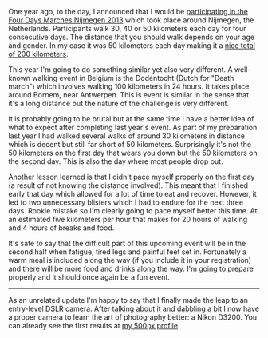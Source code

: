 <!--
.. title: Participating in the Dodentocht
.. slug: participating-in-the-dodentocht
.. date: 2014/04/12 00:05:00
.. tags: photography, walking, belgium
.. link:
.. description:
-->

One year ago, to the day, I announced that I would be [participating in
the Four Days Marches Nijmegen 2013](/posts/participating-in-the-international-four-days-marches-nijmegen.html)
which took place around Nijmegen, the Netherlands. Participants walk 30, 40 or 50 kilometers each day for
four consecutive days. The distance that you should walk depends on your age
and gender. In my case it was 50 kilometers each day making it a
[nice total of 200 kilometers](/posts/four-days-marches-nijmegen-2013.html).

This year I'm going to do something similar yet also very different. A
well-known walking event in Belgium is the Dodentocht (Dutch for "Death march")
which involves walking 100 kilometers in 24 hours. It takes place around Bornem, near Antwerpen.
This is event is similar in the sense that it's a long distance but the
nature of the challenge is very different.

It is probably going to
be brutal but at the same time I have a better idea of what to expect
after completing last year's event. As part of my preparation last year I had
walked several walks of around 30 kilometers in distance which is decent
but still far short of 50 kilometers. Surprisingly it's not the 50 kilometers
on the first day that wears you down but the 50 kilometers on the second day.
This is also the day where most people drop out.

Another lesson learned is that I didn't pace myself properly on the first day
(a result of not knowing the distance involved). This meant that I finished early that day
which allowed for a lot of time to eat and recover. However, it
led to two unnecessary blisters which I had to endure for the next three days.
Rookie mistake so I'm clearly going to pace myself better this time. At
an estimated five kilometers per hour that makes for 20 hours of walking and
4 hours of breaks and food.

It's safe to say that the difficult part of this upcoming event will be in
the second half when fatigue, tired legs and painful feet set in.
Fortunately a warm meal is included along the way (if you include it in
your registration) and there will be more food and drinks along the way.
I'm going to prepare properly and it should once again be a fun event.

---

As an unrelated update I'm happy to say that I finally made the leap to
an entry-level DSLR camera. After [talking about it](/posts/on-photography-and-travel.html)
and [dabbling a bit](/posts/photos-of-london-in-spring-2013.html) I now have a
proper camera to learn the art of photography better: a Nikon D3200.
You can already see the first results at [my 500px profile](http://500px.com/simeonvisser).